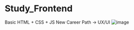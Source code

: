 # Study_Frontend

Basic HTML + CSS + JS
New Career Path -> UX/UI
![image](https://github.com/user-attachments/assets/129dbbf4-4f6a-4db9-9584-24f676792319)
